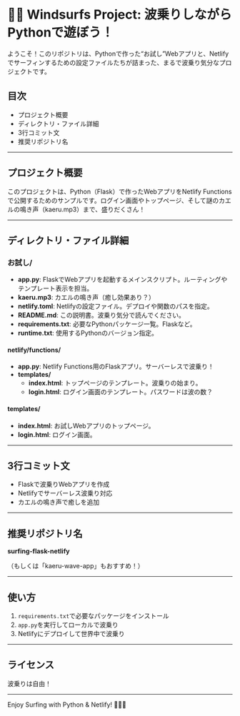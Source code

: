 
# 🏄‍♂️ Windsurfs Project: 波乗りしながらPythonで遊ぼう！

ようこそ！このリポジトリは、Pythonで作った“お試し”Webアプリと、Netlifyでサーフィンするための設定ファイルたちが詰まった、まるで波乗り気分なプロジェクトです。

## 目次
- プロジェクト概要
- ディレクトリ・ファイル詳細
- 3行コミット文
- 推奨リポジトリ名

---

## プロジェクト概要

このプロジェクトは、Python（Flask）で作ったWebアプリをNetlify Functionsで公開するためのサンプルです。ログイン画面やトップページ、そして謎のカエルの鳴き声（kaeru.mp3）まで、盛りだくさん！

---

## ディレクトリ・ファイル詳細

### お試し/
- **app.py**: FlaskでWebアプリを起動するメインスクリプト。ルーティングやテンプレート表示を担当。
- **kaeru.mp3**: カエルの鳴き声（癒し効果あり？）
- **netlify.toml**: Netlifyの設定ファイル。デプロイや関数のパスを指定。
- **README.md**: この説明書。波乗り気分で読んでください。
- **requirements.txt**: 必要なPythonパッケージ一覧。Flaskなど。
- **runtime.txt**: 使用するPythonのバージョン指定。

#### netlify/functions/
- **app.py**: Netlify Functions用のFlaskアプリ。サーバーレスで波乗り！
- **templates/**
	- **index.html**: トップページのテンプレート。波乗りの始まり。
	- **login.html**: ログイン画面のテンプレート。パスワードは波の数？

#### templates/
- **index.html**: お試しWebアプリのトップページ。
- **login.html**: ログイン画面。

---

## 3行コミット文

- Flaskで波乗りWebアプリを作成
- Netlifyでサーバーレス波乗り対応
- カエルの鳴き声で癒しを追加

---

## 推奨リポジトリ名

**surfing-flask-netlify**

（もしくは「kaeru-wave-app」もおすすめ！）

---

## 使い方

1. `requirements.txt`で必要なパッケージをインストール
2. `app.py`を実行してローカルで波乗り
3. Netlifyにデプロイして世界中で波乗り

---

## ライセンス

波乗りは自由！

---

Enjoy Surfing with Python & Netlify! 🏄‍♂️🐸
